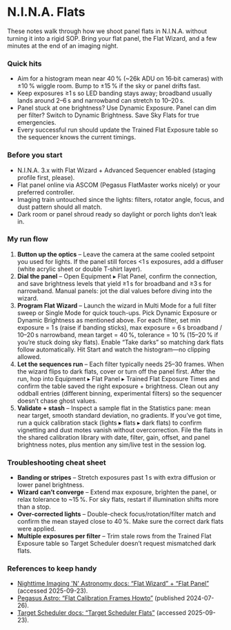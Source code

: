 # N.I.N.A. Flats

These notes walk through how we shoot panel flats in N.I.N.A. without turning it into a rigid SOP. Bring your flat panel, the Flat Wizard, and a few minutes at the end of an imaging night.

### Quick hits
- Aim for a histogram mean near 40 % (~26k ADU on 16‑bit cameras) with ±10 % wiggle room. Bump to ±15 % if the sky or panel drifts fast.
- Keep exposures ≥1 s so LED banding stays away; broadband usually lands around 2–6 s and narrowband can stretch to 10–20 s.
- Panel stuck at one brightness? Use Dynamic Exposure. Panel can dim per filter? Switch to Dynamic Brightness. Save Sky Flats for true emergencies.
- Every successful run should update the Trained Flat Exposure table so the sequencer knows the current timings.

### Before you start
- N.I.N.A. 3.x with Flat Wizard + Advanced Sequencer enabled (staging profile first, please).
- Flat panel online via ASCOM (Pegasus FlatMaster works nicely) or your preferred controller.
- Imaging train untouched since the lights: filters, rotator angle, focus, and dust pattern should all match.
- Dark room or panel shroud ready so daylight or porch lights don’t leak in.

### My run flow
1. **Button up the optics** – Leave the camera at the same cooled setpoint you used for lights. If the panel still forces <1 s exposures, add a diffuser (white acrylic sheet or double T‑shirt layer).
2. **Dial the panel** – Open Equipment ▸ Flat Panel, confirm the connection, and save brightness levels that yield ≥1 s for broadband and ≥3 s for narrowband. Manual panels: jot the dial values before diving into the wizard.
3. **Program Flat Wizard** – Launch the wizard in Multi Mode for a full filter sweep or Single Mode for quick touch-ups. Pick Dynamic Exposure or Dynamic Brightness as mentioned above. For each filter, set min exposure = 1 s (raise if banding sticks), max exposure = 6 s broadband / 10–20 s narrowband, mean target = 40 %, tolerance = 10 % (15–20 % if you’re stuck doing sky flats). Enable “Take darks” so matching dark flats follow automatically. Hit Start and watch the histogram—no clipping allowed.
4. **Let the sequences run** – Each filter typically needs 25–30 frames. When the wizard flips to dark flats, cover or turn off the panel first. After the run, hop into Equipment ▸ Flat Panel ▸ Trained Flat Exposure Times and confirm the table saved the right exposure + brightness. Clean out any oddball entries (different binning, experimental filters) so the sequencer doesn’t chase ghost values.
5. **Validate + stash** – Inspect a sample flat in the Statistics pane: mean near target, smooth standard deviation, no gradients. If you’ve got time, run a quick calibration stack (lights ▸ flats ▸ dark flats) to confirm vignetting and dust motes vanish without overcorrection. File the flats in the shared calibration library with date, filter, gain, offset, and panel brightness notes, plus mention any sim/live test in the session log.

### Troubleshooting cheat sheet
- **Banding or stripes** – Stretch exposures past 1 s with extra diffusion or lower panel brightness.
- **Wizard can’t converge** – Extend max exposure, brighten the panel, or relax tolerance to ~15 %. For sky flats, restart if illumination shifts more than a stop.
- **Over-corrected lights** – Double-check focus/rotation/filter match and confirm the mean stayed close to 40 %. Make sure the correct dark flats were applied.
- **Multiple exposures per filter** – Trim stale rows from the Trained Flat Exposure table so Target Scheduler doesn’t request mismatched dark flats.

### References to keep handy
- [Nighttime Imaging 'N' Astronomy docs: “Flat Wizard” + “Flat Panel”](https://nighttime-imaging.eu/docs/) (accessed 2025-09-23).
- [Pegasus Astro: “Flat Calibration Frames Howto”](https://pegasusastro.com/) (published 2024-07-26).
- [Target Scheduler docs: “Target Scheduler Flats”](https://nighttime-imaging.eu/docs/) (accessed 2025-09-23).
